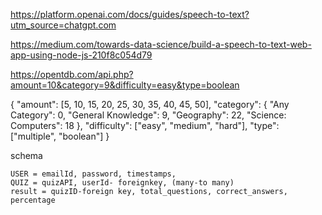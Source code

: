 
https://platform.openai.com/docs/guides/speech-to-text?utm_source=chatgpt.com

https://medium.com/towards-data-science/build-a-speech-to-text-web-app-using-node-js-210f8c054d79

https://opentdb.com/api.php?amount=10&category=9&difficulty=easy&type=boolean

{
  "amount": [5, 10, 15, 20, 25, 30, 35, 40, 45, 50],
  "category": {
    "Any Category": 0,
    "General Knowledge": 9,
    "Geography": 22,
    "Science: Computers": 18
  },
  "difficulty": ["easy", "medium", "hard"],
  "type": ["multiple", "boolean"]
}


schema

    USER = emailId, password, timestamps, 
    QUIZ = quizAPI, userId- foreignkey, (many-to many)
    result = quizID-foreign key, total_questions, correct_answers, percentage



